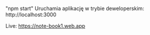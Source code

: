 "npm start"
Uruchamia aplikację w trybie deweloperskim: http://localhost:3000

Live: https://note-book1.web.app

